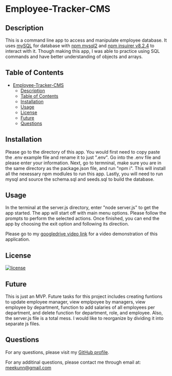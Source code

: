 # Employee-Tracker-CMS

## Description

This is a command line app to access and manipulate employee database. It uses [mySQL](https://www.mysql.com/) for database with [npm mysql2](https://www.npmjs.com/package/mysql2) and [npm insuirer v8.2.4](https://www.npmjs.com/package/inquirer/v/8.2.4) to interact with it. Though making this app, I was able to practice using SQL commands and have better understanding of objects and arrays.

## Table of Contents

- [Employee-Tracker-CMS](#employee-tracker-cms)
  - [Description](#description)
  - [Table of Contents](#table-of-contents)
  - [Installation](#installation)
  - [Usage](#usage)
  - [License](#license)
  - [Future](#future)
  - [Questions](#questions)

## Installation

Please go to the directory of this app. You would first need to copy paste the .env example file and rename it to just ".env". Go into the .env file and please enter your information. Next, go to termninal, make sure you are in the same directory as the package.json file, and run "npm i". This will install all the nexessary npm modlules to run this app. Lastly, you will need to run mysql and source the schema.sql and seeds.sql to build the database.

## Usage

In the terminal at the server.js directory, enter "node server.js" to get the app started. The app will start off with main menu options. Please follow the prompts to perform the selected actions. Once finished, you can end the app by choosing the exit option and following its direction.

Please go to my [googledrive video link](https://drive.google.com/file/d/1gNlp5sBgPZKf5RpKV4AIeQmqwsyUHKEw/view) for a video demonstration of this application.


## License
  
[![license](https://img.shields.io/badge/License-MIT-green)](https://choosealicense.com/licenses/mit/)

## Future

This is just an MVP.
Future tasks for this project includes creating funtions to update employee manager, view emplpoyee by managers, view employee by department, function to add salaries of all employees per department, and delete function for department, role, and employee.
Also, the server.js file is a total mess. I would like to reorganize by dividing it into separate js files.

## Questions

For any questions, please visit my [GitHub profile](https://github.com/meekunn1).

For any additinal questions, please contact me through email at: meekunn@gmail.com